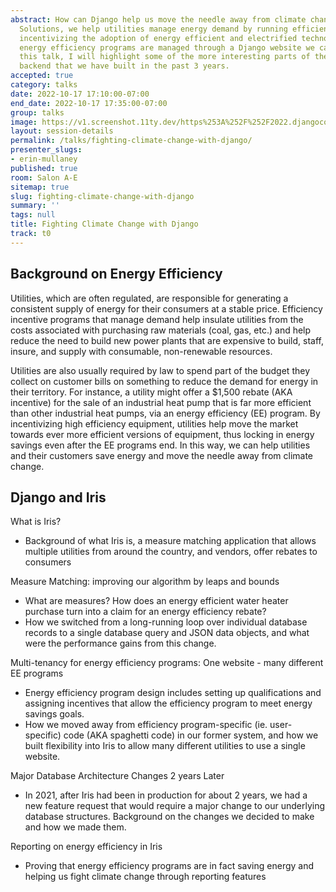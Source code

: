 ```yaml
---
abstract: How can Django help us move the needle away from climate change? At Energy
  Solutions, we help utilities manage energy demand by running efficiency programs
  incentivizing the adoption of energy efficient and electrified technologies. These
  energy efficiency programs are managed through a Django website we call Iris. In
  this talk, I will highlight some of the more interesting parts of the Iris Django
  backend that we have built in the past 3 years.
accepted: true
category: talks
date: 2022-10-17 17:10:00-07:00
end_date: 2022-10-17 17:35:00-07:00
group: talks
image: https://v1.screenshot.11ty.dev/https%253A%252F%252F2022.djangocon.us%252Fpresenters%252Ferin-mullaney/opengraph/
layout: session-details
permalink: /talks/fighting-climate-change-with-django/
presenter_slugs:
- erin-mullaney
published: true
room: Salon A-E
sitemap: true
slug: fighting-climate-change-with-django
summary: ''
tags: null
title: Fighting Climate Change with Django
track: t0
---
```


Background on Energy Efficiency
--------------
Utilities, which are often regulated, are responsible for generating a consistent supply of energy for their consumers at a stable price. Efficiency incentive programs that manage demand help insulate utilities from the costs associated with purchasing raw materials (coal, gas, etc.) and help reduce the need to build new power plants that are expensive to build, staff, insure, and supply with consumable, non-renewable resources. 

Utilities are also usually required by law to spend part of the budget they collect on customer bills on something to reduce the demand for energy in their territory. For instance, a utility might offer a $1,500 rebate (AKA incentive) for the sale of an industrial heat pump that is far more efficient than other industrial heat pumps, via an energy efficiency (EE) program. By incentivizing high efficiency equipment, utilities help move the market towards ever more efficient versions of equipment, thus locking in energy savings even after the EE programs end. In this way, we can help utilities and their customers save energy and move the needle away from climate change.
 
Django and Iris 
---------
What is Iris? 
- Background of what Iris is, a measure matching application that allows multiple utilities from around the country, and vendors, offer rebates to consumers

Measure Matching: improving our algorithm by leaps and bounds
- What are measures? How does an energy efficient water heater purchase turn into a claim for an energy efficiency rebate?
- How we switched from a long-running loop over individual database records to a single database query and JSON data objects, and what were the performance gains from this change.

Multi-tenancy for energy efficiency programs: One website - many different EE programs
- Energy efficiency program design includes setting up qualifications and assigning incentives that allow the efficiency program to meet energy savings goals.
- How we moved away from efficiency program-specific (ie. user-specific) code (AKA spaghetti code) in our former system, and how we built flexibility into Iris to allow many different utilities to use a single website.

Major Database Architecture Changes 2 years Later
- In 2021, after Iris had been in production for about 2 years, we had a new feature request that would require a major change to our underlying database structures. Background on the changes we decided to make and how we made them.

Reporting on energy efficiency in Iris
- Proving that energy efficiency programs are in fact saving energy and helping us fight climate change through reporting features
